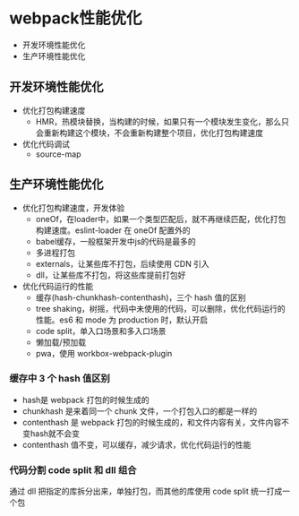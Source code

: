 # webpack性能优化

* 开发环境性能优化
* 生产环境性能优化

## 开发环境性能优化

* 优化打包构建速度
  * HMR，热模块替换，当构建的时候，如果只有一个模块发生变化，那么只会重新构建这个模块，不会重新构建整个项目，优化打包构建速度
* 优化代码调试
  * source-map

## 生产环境性能优化

* 优化打包构建速度，开发体验
  * oneOf，在loader中，如果一个类型匹配后，就不再继续匹配，优化打包构建速度。eslint-loader 在 oneOf 配置外的
  * babel缓存，一般框架开发中js的代码是最多的
  * 多进程打包
  * externals，让某些库不打包，后续使用 CDN 引入
  * dll，让某些库不打包，将这些库提前打包好
* 优化代码运行的性能
  * 缓存(hash-chunkhash-contenthash)，三个 hash 值的区别
  * tree shaking，树摇，代码中未使用的代码，可以删除，优化代码运行的性能。es6 和 mode 为 production 时，默认开启
  * code split，单入口场景和多入口场景
  * 懒加载/预加载
  * pwa，使用 workbox-webpack-plugin
  
### 缓存中 3 个 hash 值区别

* hash是 webpack 打包的时候生成的
* chunkhash 是来着同一个 chunk 文件，一个打包入口的都是一样的
* contenthash 是 webpack 打包的时候生成的，和文件内容有关，文件内容不变hash就不会变
* contenthash 值不变，可以缓存，减少请求，优化代码运行的性能

### 代码分割 code split 和 dll 组合

通过 dll 把指定的库拆分出来，单独打包，而其他的库使用 code split 统一打成一个包
